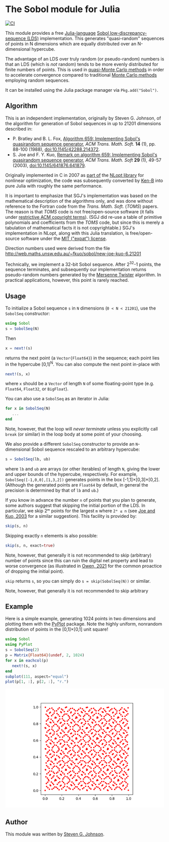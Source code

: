 # The Sobol module for Julia
[![CI](https://github.com/JuliaMath/Sobol.jl/workflows/CI/badge.svg)](https://github.com/JuliaMath/Sobol.jl/actions?query=workflow%3ACI)

This module provides a free [Julia-language](http://julialang.org/)
[Sobol low-discrepancy-sequence
(LDS)](https://en.wikipedia.org/wiki/Sobol_sequence) implementation.  This
generates "quasi-random" sequences of points in N dimensions which are
equally distributed over an N-dimensional hypercube.

The advantage of an LDS over truly random (or pseudo-random) numbers is
that an LDS (which is *not* random) tends to be more evenly
distributed for finite numbers of points.  This is used in
[quasi-Monte Carlo
methods](https://en.wikipedia.org/wiki/Quasi-Monte_Carlo_method) in
order to accelerate convergence compared to traditional [Monte Carlo
methods](https://en.wikipedia.org/wiki/Monte_Carlo_method) employing
random sequences.

It can be installed using the Julia package manager via `Pkg.add("Sobol")`.

## Algorithm

This is an independent implementation, originally by Steven G. Johnson, of the
algorithm for generation of Sobol sequences in up to 21201 dimensions
described in:

* P. Bratley and B. L. Fox, [Algorithm 659: Implementing Sobol's quasirandom sequence generator][bratley88],
  *ACM Trans. Math. Soft.* **14** (1), pp. 88-100 (1988), [doi:10.1145/42288.214372][bratley88].
* S. Joe and F. Y. Kuo, [Remark on algorithm 659: Implementing Sobol's quasirandom sequence generator][joe03],
*ACM Trans. Math. Soft* **29** (1), 49-57 (2003), [doi:10.1145/641876.641879][joe03].

[bratley88]: https://dl.acm.org/citation.cfm?id=214372
[joe03]: https://dl.acm.org/citation.cfm?id=641879

Originally implemented in C in 2007 as
[part of](https://github.com/stevengj/nlopt/blob/master/util/sobolseq.c) the
[NLopt library](http://ab-initio.mit.edu/nlopt) for nonlinear optimization, the
code was subsequently converted by [Ken-B](https://github.com/Ken-B) into pure Julia with roughly the same performance.

It is important to emphasize that SGJ's implementation was based on the
mathematical description of the algorithms only, and was done without
reference to the Fortran code from the *Trans. Math. Soft.* (*TOMS*)
papers.  The reason is that *TOMS* code is not free/open-source
software (it falls under [restrictive ACM copyright
terms](http://www.acm.org/publications/policies/softwarecrnotice)).
(SGJ did re-use a table of primitive polynomials and coefficients from
the *TOMS* code, but since this is merely a tabulation of mathematical
facts it is not copyrightable.)  SGJ's implementation in NLopt, along
with this Julia translation, is free/open-source software under the [MIT
("expat") license](http://opensource.org/licenses/MIT).

Direction numbers used were derived from the file
http://web.maths.unsw.edu.au/~fkuo/sobol/new-joe-kuo-6.21201

Technically, we implement a 32-bit Sobol sequence.  After
2<sup>32</sup>-1 points, the sequence terminates, and subsequently
our implementation returns pseudo-random numbers generated by the
[Mersenne Twister](https://en.wikipedia.org/wiki/Mersenne_twister) algorithm.
In practical applications, however, this point is rarely reached.

## Usage

To initialize a Sobol sequence `s` in `N` dimensions (`0 < N < 21201`), use
the `SobolSeq` constructor:
```julia
using Sobol
s = SobolSeq(N)
```
Then
```julia
x = next!(s)
```
returns the next point (a `Vector{Float64}`) in the sequence; each point
lies in the hypercube [0,1]<sup>N</sup>.   You can also compute the next
point in-place with
```julia
next!(s, x)
```
where `x` should be a `Vector` of length `N` of some floating-point type (e.g. `Float64`, `Float32`, or `BigFloat`).

You can also use a `SobolSeq` as an iterator in Julia:
```julia
for x in SobolSeq(N)
   ...
end
```
Note, however, that the loop will *never terminate* unless you explicitly
call `break` (or similar) in the loop body at some point of your choosing.

We also provide a different `SobolSeq` constructor to provide
an `N`-dimensional Sobol sequence rescaled to an arbitrary hypercube:
```julia
s = SobolSeq(lb, ub)
```
where `lb` and `ub` are arrays (or other iterables) of length `N`, giving
the lower and upper bounds of the hypercube, respectively.   For example,
`SobolSeq([-1,0,0],[1,3,2])` generates points in the box [-1,1]×[0,3]×[0,2].  (Although the generated points are `Float64` by default, in general the precision is determined by that of `lb` and `ub`.)

If you know in advance the number `n` of points that you plan to generate,
some authors suggest that skipping the initial portion of the LDS.
In particular, we skip 2ᵐ points for the largest `m` where `2ᵐ ≤ n` (see [Joe and Kuo, 2003][joe03] for a similar suggestion).  This
facility is provided by:
```julia
skip(s, n)
```

Skipping exactly `n` elements is also possible:

```julia
skip(s, n, exact=true)
```

Note, however, that generally it is not recommended to skip (arbitrary)
number of points since this can ruin the digital net property and lead
to worse convergence (as illustrated in [Owen, 2021](https://arxiv.org/abs/2008.08051) for the
common proactice of dropping the initial point).

`skip` returns `s`, so you can simply do `s = skip(SobolSeq(N))` or similar.

Note, however, that generally it is not recommended to skip arbitrary

## Example

Here is a simple example, generating 1024 points in two dimensions and
plotting them with the [PyPlot](https://github.com/stevengj/PyPlot.jl)
package.  Note the highly uniform, nonrandom distribution of points in
the [0,1]×[0,1] unit square!
```julia
using Sobol
using PyPlot
s = SobolSeq(2)
p = Matrix{Float64}(undef, 2, 1024)
for x in eachcol(p)
   next!(s, x)
end
subplot(111, aspect="equal")
plot(p[1, :], p[2, :], "r.")
```
![plot of 1024 points of a 2d Sobol sequence](sobol1024.png "1024 points of a 2d Sobol sequence")

## Author

This module was written by [Steven G. Johnson](http://math.mit.edu/~stevenj/).
